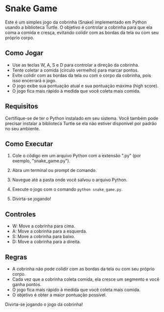 # Snake Game

Este é um simples jogo da cobrinha (Snake) implementado em Python usando a biblioteca Turtle. O objetivo é controlar a cobrinha para que ela coma a comida e cresça, evitando colidir com as bordas da tela ou com seu próprio corpo.

## Como Jogar

- Use as teclas W, A, S e D para controlar a direção da cobrinha.
- Tente coletar a comida (círculo vermelho) para marcar pontos.
- Evite colidir com as bordas da tela ou com o corpo da cobrinha, pois isso encerrará o jogo.
- O jogo exibe sua pontuação atual e sua pontuação máxima (high score).
- O jogo fica mais rápido à medida que você coleta mais comida.

## Requisitos

Certifique-se de ter o Python instalado em seu sistema. Você também pode precisar instalar a biblioteca Turtle se ela não estiver disponível por padrão no seu ambiente.

## Como Executar

1. Cole o código em um arquivo Python com a extensão ".py" (por exemplo, "snake_game.py").

2. Abra um terminal ou prompt de comando.

3. Navegue até a pasta onde você salvou o arquivo Python.

4. Execute o jogo com o comando `python snake_game.py`.

5. Divirta-se jogando!

## Controles

- W: Move a cobrinha para cima.
- A: Move a cobrinha para a esquerda.
- S: Move a cobrinha para baixo.
- D: Move a cobrinha para a direita.

## Regras

- A cobrinha não pode colidir com as bordas da tela ou com seu próprio corpo.
- Cada vez que a cobrinha coleta comida, ela cresce um segmento e você ganha pontos.
- O jogo fica mais rápido à medida que você coleta mais comida.
- O objetivo é obter a maior pontuação possível.

Divirta-se jogando o jogo da cobrinha!
